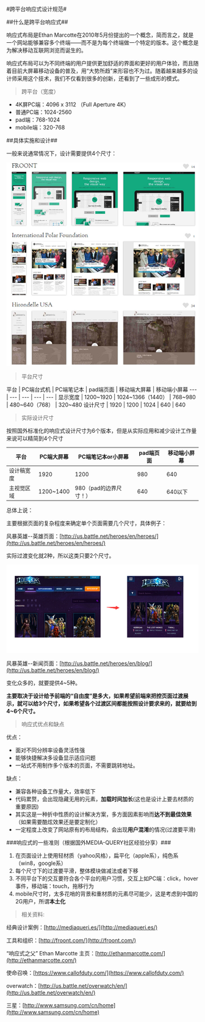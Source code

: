 #跨平台响应式设计规范#

##什么是跨平台响应式##

响应式布局是Ethan Marcotte在2010年5月份提出的一个概念，简而言之，就是一个网站能够兼容多个终端——而不是为每个终端做一个特定的版本。这个概念是为解决移动互联网浏览而诞生的。


响应式布局可以为不同终端的用户提供更加舒适的界面和更好的用户体验，而且随着目前大屏幕移动设备的普及，用“大势所趋”来形容也不为过。随着越来越多的设计师采用这个技术，我们不仅看到很多的创新，还看到了一些成形的模式。

> 跨平台（宽度）

- 4K屏PC端：4096 x 3112 （Full Aperture 4K）
- 普通PC端：1024-2560
- pad端：768-1024
- mobile端：320-768

##具体实施和设计##

一般来说通常情况下，设计需要提供4个尺寸：

![](https://raw.githubusercontent.com/jv-fe/jv-fe.github.com/master/JV/JVC/media-query-standard/media-query.jpg)

> 平台尺寸



平台 | PC端台式机 | PC端笔记本 | pad端页面 | 移动端大屏幕 | 移动端小屏幕
--- | --- | --- | --- | --- |
显示宽度 | 1200~1920 | 1024~1366（1440） | 768~980 | 480~640（768） | 320~480
设计尺寸 | 1920 | 1200 | 1024 | 640 | 640

> 实际设计尺寸

按照国外标准化的响应式设计尺寸为6个版本，但是从实际应用和减少设计工作量来说可以精简到4个尺寸

平台 | PC端大屏幕 | PC端笔记本or小屏幕 | pad端页面  | 移动端小屏幕
--- | --- | --- | --- | ---
设计稿宽度 | 1920 | 1200 | 980 | 640
主视觉区域 | 1200~1400 | 980（pad的边界尺寸！） | 640 | 640以下

总体上说：

主要根据页面的复杂程度来确定单个页面需要几个尺寸，具体例子：

风暴英雄--英雄页面：[http://us.battle.net/heroes/en/heroes/](http://us.battle.net/heroes/en/heroes/)

实际过渡变化就2种，所以这类只要2个尺寸。

![](https://raw.githubusercontent.com/jv-fe/jv-fe.github.com/master/JV/JVC/media-query-standard/heroes.jpg)

风暴英雄--新闻页面：[http://us.battle.net/heroes/en/blog/](http://us.battle.net/heroes/en/blog/)

变化众多的，就要提供4~5种。


**主要取决于设计给予前端的“自由度”是多大，如果希望前端来把控页面过渡展示，就可以给3个尺寸，如果希望各个过渡区间都能按照设计要求来的，就要给到4~6个尺寸。**


> 响应式优点和缺点

优点：
- 面对不同分辨率设备灵活性强
- 能够快捷解决多设备显示适应问题
- 一站式不用制作多个版本的页面，不需要跳转地址。

缺点：
- 兼容各种设备工作量大，效率低下
- 代码累赘，会出现隐藏无用的元素，**加载时间加长**(这也是设计上要去材质的重要原因)
- 其实这是一种折中性质的设计解决方案，多方面因素影响而**达不到最佳效果**（如果需要酷炫效果还是要定制化）
- 一定程度上改变了网站原有的布局结构，会出现**用户混淆**的情况(过渡要平滑)


###响应式的一些准则（根据国外MEDIA-QUERY社区经验分享）###

1. 在页面设计上使用轻材质（yahoo风格），扁平化（apple系），纯色系（win8，google系）
2. 每个尺寸下的过渡要平滑，整体模块做减法或者下移
3. 不同平台下的交互要符合各个平台的用户习惯，交互上如PC端：click，hover事件，移动端：touch，拖移行为
4. mobile尺寸时，太多花哨的背景和重材质的元素尽可能少，这是考虑到中国的2G用户，所谓**本土化**



> 相关资料:

经典设计案例：[http://mediaqueri.es/](http://mediaqueri.es/)

工具和组织：[http://froont.com/](http://froont.com/)

“响应式之父” Ethan Marcotte 主页：[http://ethanmarcotte.com/](http://ethanmarcotte.com/)

使命召唤：[https://www.callofduty.com/](https://www.callofduty.com/)

overwatch：[http://us.battle.net/overwatch/en/](http://us.battle.net/overwatch/en/)

三星：[http://www.samsung.com/cn/home](http://www.samsung.com/cn/home)